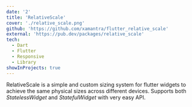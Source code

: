 ```yaml
---
date: '2'
title: 'RelativeScale'
cover: './relative_scale.png'
github: 'https://github.com/xamantra/flutter_relative_scale'
external: 'https://pub.dev/packages/relative_scale'
tech:
  - Dart
  - Flutter
  - Responsive
  - Library
showInProjects: true
---
```


RelativeScale is a simple and custom sizing system for flutter widgets to achieve the same physical sizes across different devices. Supports both _StatelessWidget_ and _StatefulWidget_ with very easy API.
